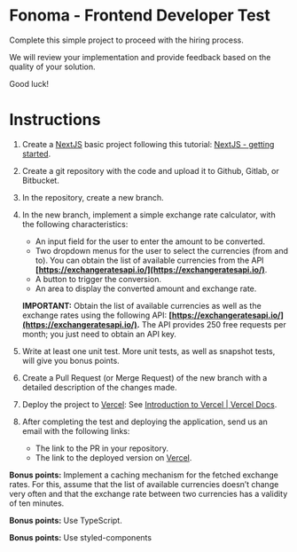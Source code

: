 # Fonoma - Frontend Developer Test

Complete this simple project to proceed with the hiring process.

We will review your implementation and provide feedback based on the quality of your solution.

Good luck!

# **Instructions**

1. Create a [NextJS](https://nextjs.org/) basic project following this tutorial: [NextJS - getting started](https://nextjs.org/docs/getting-started).
2. Create a git repository with the code and upload it to Github, Gitlab, or Bitbucket. 
3. In the repository, create a new branch.
4. In the new branch, implement a simple exchange rate calculator, with the following characteristics:
    - An input field for the user to enter the amount to be converted.
    - Two dropdown menus for the user to select the currencies (from and to). You can obtain the list of available currencies from the API **[https://exchangeratesapi.io/](https://exchangeratesapi.io/)**.
    - A button to trigger the conversion.
    - An area to display the converted amount and exchange rate.
    
    **IMPORTANT:** Obtain the list of available currencies as well as the exchange rates using the following API: **[https://exchangeratesapi.io/](https://exchangeratesapi.io/).** The API provides 250 free requests per month; you just need to obtain an API key.
    
5. Write at least one unit test. More unit tests, as well as snapshot tests, will give you bonus points.
6. Create a Pull Request (or Merge Request) of the new branch with a detailed description of the changes made.
7. Deploy the project to [Vercel](https://vercel.com/): See [Introduction to Vercel | Vercel Docs](https://vercel.com/docs).
8. After completing the test and deploying the application, send us an email with the following links:
    - The link to the PR in your repository.
    - The link to the deployed version on [Vercel](https://vercel.com/).

**Bonus points:** Implement a caching mechanism for the fetched exchange rates. For this, assume that the list of available currencies doesn’t change very often and that the exchange rate between two currencies has a validity of ten minutes.

**Bonus points:** Use TypeScript.

**Bonus points:** Use styled-components
